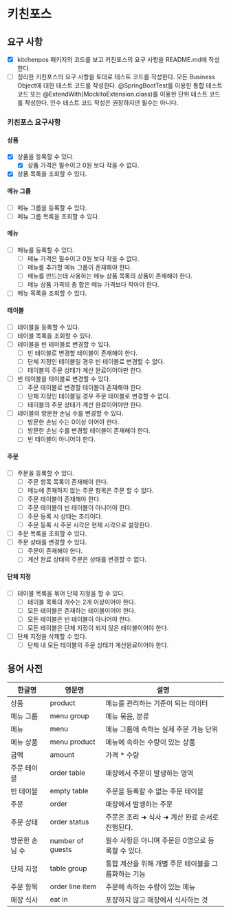 # 키친포스

## 요구 사항

- [x] kitchenpos 패키지의 코드를 보고 키친포스의 요구 사항을 README.md에 작성한다.
- [ ] 정리한 키친포스의 요구 사항을 토대로 테스트 코드를 작성한다. 모든 Business Object에 대한 테스트 코드를 작성한다. @SpringBootTest를 이용한 통합 테스트 코드 또는
  @ExtendWith(MockitoExtension.class)를 이용한 단위 테스트 코드를 작성한다. 인수 테스트 코드 작성은 권장하지만 필수는 아니다.

### 키친포스 요구사항

#### 상품

- [x] 상품을 등록할 수 있다.
    - [x] 상품 가격은 필수이고 0원 보다 작을 수 없다.
- [x] 상품 목록을 조회할 수 있다.

#### 메뉴 그룹

- [ ] 메뉴 그룹을 등록할 수 있다.
- [ ] 메뉴 그룹 목록을 조회할 수 있다.

#### 메뉴

- [ ] 메뉴를 등록할 수 있다.
    - [ ] 메뉴 가격은 필수이고 0원 보다 작을 수 없다.
    - [ ] 메뉴를 추가할 메뉴 그룹이 존재해야 한다.
    - [ ] 메뉴를 만드는데 사용하는 메뉴 상품 목록의 상품이 존재해야 한다.
    - [ ] 메뉴 상품 가격의 총 합은 메뉴 가격보다 작아야 한다.
- [ ] 메뉴 목록을 조회할 수 있다.

#### 테이블

- [ ] 테이블을 등록할 수 있다.
- [ ] 테이블 목록을 조회할 수 있다.
- [ ] 테이블을 빈 테이블로 변경할 수 있다.
    - [ ] 빈 테이블로 변경할 테이블이 존재해야 한다.
    - [ ] 단체 지정인 테이블일 경우 빈 테이블로 변경할 수 없다.
    - [ ] 테이블의 주문 상태가 계산 완료이어야만 한다.
- [ ] 빈 테이블을 테이블로 변경할 수 있다.
    - [ ] 주문 테이블로 변경할 테이블이 존재해야 한다.
    - [ ] 단체 지정인 테이블일 경우 주문 테이블로 변경할 수 없다.
    - [ ] 테이블의 주문 상태가 계산 완료이어야만 한다.
- [ ] 테이블의 방문한 손님 수를 변경할 수 있다.
    - [ ] 방문한 손님 수는 0이상 이어야 한다.
    - [ ] 방문한 손님 수를 변경할 테이블이 존재해야 한다.
    - [ ] 빈 테이블이 아니어야 한다.

#### 주문

- [ ] 주문을 등록할 수 있다.
    - [ ] 주문 항목 목록이 존재해야 한다.
    - [ ] 메뉴에 존재하지 않는 주문 항목은 주문 할 수 없다.
    - [ ] 주문 테이블이 존재해야 한다.
    - [ ] 주문 테이블이 빈 테이블이 아니어야 한다.
    - [ ] 주문 등록 시 상태는 조리이다.
    - [ ] 주문 등록 시 주문 시각은 현재 시각으로 설정한다.
- [ ] 주문 목록을 조회할 수 있다.
- [ ] 주문 상태를 변경할 수 있다.
    - [ ] 주문이 존재해야 한다.
    - [ ] 계산 완료 상태의 주문은 상태를 변경할 수 없다.

#### 단체 지정

- [ ] 테이블 목록을 묶어 단체 지정을 할 수 있다.
    - [ ] 테이블 목록의 개수는 2개 이상이어야 한다.
    - [ ] 모든 테이블은 존재하는 테이블이어야 한다.
    - [ ] 모든 테이블은 빈 테이블이 아니어야 한다.
    - [ ] 모든 테이블은 단체 지정이 되지 않은 테이블이어야 한다.
- [ ] 단체 지정을 삭제할 수 있다.
    - [ ] 단체 내 모든 테이블의 주문 상태가 계산완료이어야 한다.

## 용어 사전

| 한글명 | 영문명 | 설명 |
| --- | --- | --- |
| 상품 | product | 메뉴를 관리하는 기준이 되는 데이터 |
| 메뉴 그룹 | menu group | 메뉴 묶음, 분류 |
| 메뉴 | menu | 메뉴 그룹에 속하는 실제 주문 가능 단위 |
| 메뉴 상품 | menu product | 메뉴에 속하는 수량이 있는 상품 |
| 금액 | amount | 가격 * 수량 |
| 주문 테이블 | order table | 매장에서 주문이 발생하는 영역 |
| 빈 테이블 | empty table | 주문을 등록할 수 없는 주문 테이블 |
| 주문 | order | 매장에서 발생하는 주문 |
| 주문 상태 | order status | 주문은 조리 ➜ 식사 ➜ 계산 완료 순서로 진행된다. |
| 방문한 손님 수 | number of guests | 필수 사항은 아니며 주문은 0명으로 등록할 수 있다. |
| 단체 지정 | table group | 통합 계산을 위해 개별 주문 테이블을 그룹화하는 기능 |
| 주문 항목 | order line item | 주문에 속하는 수량이 있는 메뉴 |
| 매장 식사 | eat in | 포장하지 않고 매장에서 식사하는 것 |
